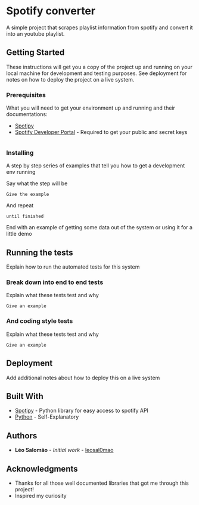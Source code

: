 # Spotify converter

A simple project that scrapes playlist information from spotify and convert it into an youtube playlist.

## Getting Started

These instructions will get you a copy of the project up and running on your local machine for development and testing purposes. See deployment for notes on how to deploy the project on a live system.

### Prerequisites

What you will need to get your environment up and running and their documentations:

* [Spotipy](https://spotipy.readthedocs.io/en/2.22.1/)
* [Spotify Developer Portal](https://developer.spotify.com/) - Required to get your public and secret keys

```

```

### Installing

A step by step series of examples that tell you how to get a development env running

Say what the step will be

```
Give the example
```

And repeat

```
until finished
```

End with an example of getting some data out of the system or using it for a little demo

## Running the tests

Explain how to run the automated tests for this system

### Break down into end to end tests

Explain what these tests test and why

```
Give an example
```

### And coding style tests

Explain what these tests test and why

```
Give an example
```

## Deployment

Add additional notes about how to deploy this on a live system

## Built With

* [Spotipy](https://spotipy.readthedocs.io/en/2.22.1/) - Python library for easy access to spotify API
* [Python](https://www.python.org/) - Self-Explanatory

## Authors

* **Léo Salomão** - *Initial work* - [leosal0mao](https://github.com/leosal0mao)

## Acknowledgments

* Thanks for all those well documented libraries that got me through this project!
* Inspired my curiosity

